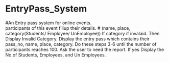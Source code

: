 # EntryPass_System
#An Entry pass system for online events.  
participants of this event fillup their details.  # (name, place, category(Students/ Employee/ UnEmployee))
If category if invalaid.
  Then Display Invalid Category.
Display the entry pass which contains their pass_no, name, place, category.
 Do these steps 3-6 until the number of participants reaches 100.
 Ask the user to need the report.
 If yes Display the No.of Students, Employees, and Un Employees.
